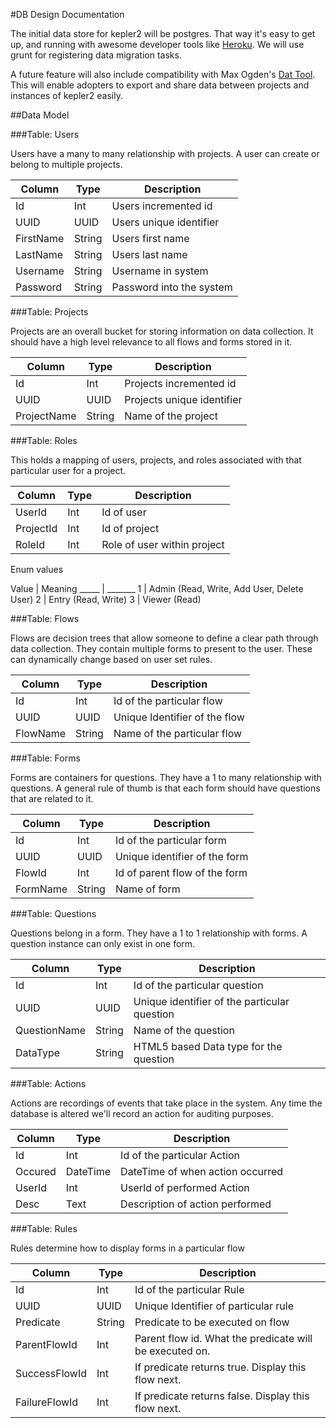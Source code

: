 #DB Design Documentation

The initial data store for kepler2 will be postgres. That way it's easy to get up,
and running with awesome developer tools like [Heroku](https://heroku.com/). We will
use grunt for registering data migration tasks.

A future feature will also include compatibility with Max Ogden's [Dat Tool](https://github.com/maxogden/dat).
This will enable adopters to export and share data between projects and instances of kepler2 easily.

##Data Model

###Table: Users

Users have a many to many relationship with projects. A user can create or belong to multiple projects.

Column | Type | Description
------ | ---- | -----------
Id | Int | Users incremented id
UUID | UUID | Users unique identifier
FirstName | String | Users first name
LastName | String | Users last name
Username | String | Username in system
Password | String | Password into the system


###Table: Projects

Projects are an overall bucket for storing information on data collection. It should have a high level relevance
to all flows and forms stored in it.

Column | Type | Description
------ | ---- | -----------
Id | Int | Projects incremented id
UUID | UUID | Projects unique identifier
ProjectName | String | Name of the project

###Table: Roles

This holds a mapping of users, projects, and roles associated with that particular user for a project.

Column | Type | Description
------ | ---- | -----------
UserId | Int | Id of user
ProjectId | Int | Id of project
RoleId | Int | Role of user within project

Enum values

Value | Meaning
_____ | _______
1     | Admin (Read, Write, Add User, Delete User)
2     | Entry (Read, Write)
3     | Viewer (Read)

###Table: Flows

Flows are decision trees that allow someone to define a clear path through data collection. They contain multiple forms to present to the user. These
can dynamically change based on user set rules.

Column | Type | Description
------ | ---- | -----------
Id     | Int  | Id of the particular flow
UUID   | UUID | Unique Identifier of the flow
FlowName | String | Name of the particular flow

###Table: Forms

Forms are containers for questions. They have a 1 to many relationship with questions. A general rule of thumb is that each form should have questions
that are related to it.

Column | Type | Description
------ | ---- | -----------
Id     | Int  | Id of the particular form
UUID   | UUID | Unique identifier of the form
FlowId | Int  | Id of parent flow of the form
FormName | String | Name of form

###Table: Questions

Questions belong in a form. They have a 1 to 1 relationship with forms. A question instance can only exist in one form.

Column | Type | Description
------ | ---- | -----------
Id     | Int  | Id of the particular question
UUID   | UUID | Unique identifier of the particular question
QuestionName | String | Name of the question
DataType | String | HTML5 based Data type for the question

###Table: Actions

Actions are recordings of events that take place in the system. Any time the database is altered we'll record an action for auditing purposes.

Column | Type | Description
------ | ---- | -----------
Id     | Int  | Id of the particular Action
Occured| DateTime | DateTime of when action occurred
UserId | Int | UserId of performed Action
Desc | Text | Description of action performed


###Table: Rules

Rules determine how to display forms in a particular flow

Column | Type | Description
------ | ---- | -----------
Id     | Int  | Id of the particular Rule
UUID   | UUID | Unique Identifier of particular rule
Predicate | String | Predicate to be executed on flow
ParentFlowId | Int | Parent flow id. What the predicate will be executed on.
SuccessFlowId | Int | If predicate returns true. Display this flow next.
FailureFlowId | Int | If predicate returns false. Display this flow next.
